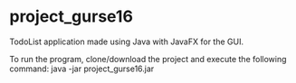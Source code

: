# project_gurse16

TodoList application made using Java with JavaFX for the GUI.

To run the program, clone/download the project and execute the following command:
  java -jar project_gurse16.jar
  
